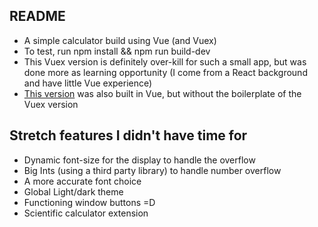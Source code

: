 ## README
- A simple calculator build using Vue (and Vuex)
- To test, run npm install && npm run build-dev
- This Vuex version is definitely over-kill for such a small app, but was done more as learning opportunity (I come from a React background and have little Vue experience)
- [This version](#) was also built in Vue, but without the boilerplate of the Vuex version

## Stretch features I didn't have time for
- Dynamic font-size for the display to handle the overflow
- Big Ints (using a third party library) to handle number overflow
- A more accurate font choice
- Global Light/dark theme
- Functioning window buttons =D
- Scientific calculator extension